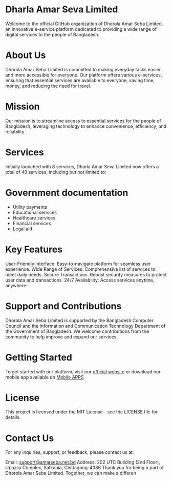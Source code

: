 # Dharla Amar Seva Limited
Welcome to the official GitHub organization of Dhorola Amar Seba Limited, an innovative e-service platform dedicated to providing a wide range of digital services to the people of Bangladesh.

# About Us
Dhorola Amar Seba Limited is committed to making everyday tasks easier and more accessible for everyone. Our platform offers various e-services, ensuring that essential services are available to everyone, saving time, money, and reducing the need for travel.

# Mission
Our mission is to streamline access to essential services for the people of Bangladesh, leveraging technology to enhance convenience, efficiency, and reliability.

# Services
Initially launched with 8 services, Dharla Amar Seva Limited now offers a total of 40 services, including but not limited to:

# Government documentation
- Utility payments
- Educational services
- Healthcare services
- Financial services
- Legal aid

# Key Features
User-Friendly Interface: Easy-to-navigate platform for seamless user experience.
Wide Range of Services: Comprehensive list of services to meet daily needs.
Secure Transactions: Robust security measures to protect user data and transactions.
24/7 Availability: Access services anytime, anywhere.

# Support and Contributions
Dhorola Amar Seba Limited is supported by the Bangladesh Computer Council and the Information and Communication Technology Department of the Government of Bangladesh. We welcome contributions from the community to help improve and expand our services.

# Getting Started
To get started with our platform, visit our [official website](https://e-amarseba.com) or download our mobile app available on [Mobile APPS](https://e-amarseba.com/mobile-app)

# License
This project is licensed under the MIT License - see the LICENSE file for details.

# Contact Us
For any inquiries, support, or feedback, please contact us at:

Email: support@amarseba.net.bd
Address: 202 UTC Building (2nd Floor), Upazila Complex, Satkania, Chittagong-4386
Thank you for being a part of Dhorola Amar Seba Limited. Together, we can make a differen
